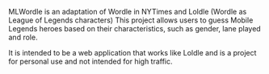 MLWordle is an adaptation of Wordle in NYTimes and Loldle (Wordle as League of Legends characters)
This project allows users to guess Mobile Legends heroes based on their characteristics, such as gender, lane played and role.

It is intended to be a web application that works like Loldle and is a project for personal use and not intended for high traffic.
